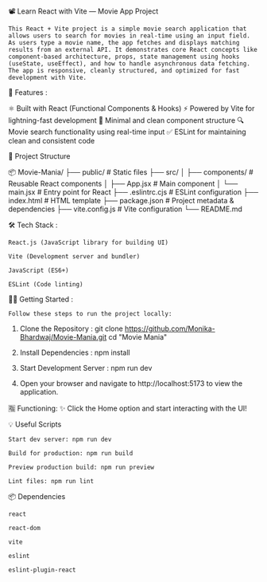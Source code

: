 📽️ Learn React with Vite — Movie App Project

    This React + Vite project is a simple movie search application that allows users to search for movies in real-time using an input field. As users type a movie name, the app fetches and displays matching results from an external API. It demonstrates core React concepts like component-based architecture, props, state management using hooks (useState, useEffect), and how to handle asynchronous data fetching. The app is responsive, cleanly structured, and optimized for fast development with Vite.


🚀 Features :

⚛️ Built with React (Functional Components & Hooks)
⚡ Powered by Vite for lightning-fast development
🎯 Minimal and clean component structure
🔍 Movie search functionality using real-time input
✅ ESLint for maintaining clean and consistent code


📁 Project Structure

📦 Movie-Mania/
├── public/             # Static files
├── src/
│   ├── components/     # Reusable React components
│   ├── App.jsx         # Main component
│   └── main.jsx        # Entry point for React
├── .eslintrc.cjs       # ESLint configuration
├── index.html          # HTML template
├── package.json        # Project metadata & dependencies
├── vite.config.js      # Vite configuration
└── README.md


🛠️ Tech Stack :

    React.js (JavaScript library for building UI)

    Vite (Development server and bundler)

    JavaScript (ES6+)

    ESLint (Code linting)


🧑‍💻 Getting Started :

    Follow these steps to run the project locally:

1. Clone the Repository :
    git clone https://github.com/Monika-Bhardwaj/Movie-Mania.git
    cd "Movie Mania"

2. Install Dependencies :
    npm install

3. Start Development Server :
    npm run dev

4. Open your browser and navigate to http://localhost:5173 to view the application.


🈯 Functioning:
✨  Click the Home option and start interacting with the UI!


💡 Useful Scripts

    Start dev server: npm run dev

    Build for production: npm run build

    Preview production build: npm run preview

    Lint files: npm run lint


📦 Dependencies

    react

    react-dom

    vite

    eslint

    eslint-plugin-react



